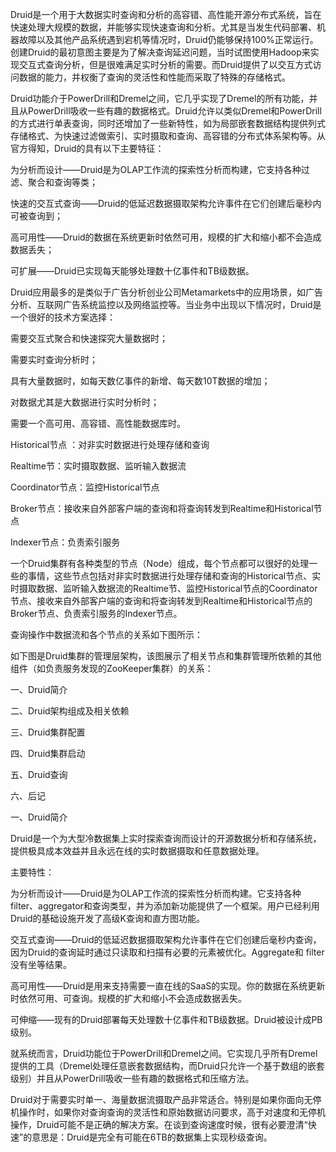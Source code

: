 Druid是一个用于大数据实时查询和分析的高容错、高性能开源分布式系统，旨在快速处理大规模的数据，并能够实现快速查询和分析。尤其是当发生代码部署、机器故障以及其他产品系统遇到宕机等情况时，Druid仍能够保持100%正常运行。创建Druid的最初意图主要是为了解决查询延迟问题，当时试图使用Hadoop来实现交互式查询分析，但是很难满足实时分析的需要。而Druid提供了以交互方式访问数据的能力，并权衡了查询的灵活性和性能而采取了特殊的存储格式。



Druid功能介于PowerDrill和Dremel之间，它几乎实现了Dremel的所有功能，并且从PowerDrill吸收一些有趣的数据格式。Druid允许以类似Dremel和PowerDrill的方式进行单表查询，同时还增加了一些新特性，如为局部嵌套数据结构提供列式存储格式、为快速过滤做索引、实时摄取和查询、高容错的分布式体系架构等。从官方得知，Druid的具有以下主要特征：



为分析而设计——Druid是为OLAP工作流的探索性分析而构建，它支持各种过滤、聚合和查询等类；

快速的交互式查询——Druid的低延迟数据摄取架构允许事件在它们创建后毫秒内可被查询到；

高可用性——Druid的数据在系统更新时依然可用，规模的扩大和缩小都不会造成数据丢失；

可扩展——Druid已实现每天能够处理数十亿事件和TB级数据。

Druid应用最多的是类似于广告分析创业公司Metamarkets中的应用场景，如广告分析、互联网广告系统监控以及网络监控等。当业务中出现以下情况时，Druid是一个很好的技术方案选择：



需要交互式聚合和快速探究大量数据时；

需要实时查询分析时；

具有大量数据时，如每天数亿事件的新增、每天数10T数据的增加；

对数据尤其是大数据进行实时分析时；

需要一个高可用、高容错、高性能数据库时。

 



Historical节点  ：对非实时数据进行处理存储和查询



Realtime节：实时摄取数据、监听输入数据流



Coordinator节点：监控Historical节点



Broker节点：接收来自外部客户端的查询和将查询转发到Realtime和Historical节点



Indexer节点：负责索引服务



一个Druid集群有各种类型的节点（Node）组成，每个节点都可以很好的处理一些的事情，这些节点包括对非实时数据进行处理存储和查询的Historical节点、实时摄取数据、监听输入数据流的Realtime节、监控Historical节点的Coordinator节点、接收来自外部客户端的查询和将查询转发到Realtime和Historical节点的Broker节点、负责索引服务的Indexer节点。



 



 



查询操作中数据流和各个节点的关系如下图所示：







如下图是Druid集群的管理层架构，该图展示了相关节点和集群管理所依赖的其他组件（如负责服务发现的ZooKeeper集群）的关系：







 



 



 



 



一、Druid简介

二、Druid架构组成及相关依赖

三、Druid集群配置

四、Druid集群启动

五、Druid查询

六、后记



一、Druid简介

Druid是一个为大型冷数据集上实时探索查询而设计的开源数据分析和存储系统，提供极具成本效益并且永远在线的实时数据摄取和任意数据处理。



主要特性：



为分析而设计——Druid是为OLAP工作流的探索性分析而构建。它支持各种filter、aggregator和查询类型，并为添加新功能提供了一个框架。用户已经利用Druid的基础设施开发了高级K查询和直方图功能。

交互式查询——Druid的低延迟数据摄取架构允许事件在它们创建后毫秒内查询，因为Druid的查询延时通过只读取和扫描有必要的元素被优化。Aggregate和 filter没有坐等结果。

高可用性——Druid是用来支持需要一直在线的SaaS的实现。你的数据在系统更新时依然可用、可查询。规模的扩大和缩小不会造成数据丢失。

可伸缩——现有的Druid部署每天处理数十亿事件和TB级数据。Druid被设计成PB级别。

就系统而言，Druid功能位于PowerDrill和Dremel之间。它实现几乎所有Dremel提供的工具（Dremel处理任意嵌套数据结构，而Druid只允许一个基于数组的嵌套级别）并且从PowerDrill吸收一些有趣的数据格式和压缩方法。



Druid对于需要实时单一、海量数据流摄取产品非常适合。特别是如果你面向无停机操作时，如果你对查询查询的灵活性和原始数据访问要求，高于对速度和无停机操作，Druid可能不是正确的解决方案。在谈到查询速度时候，很有必要澄清“快速”的意思是：Druid是完全有可能在6TB的数据集上实现秒级查询。

